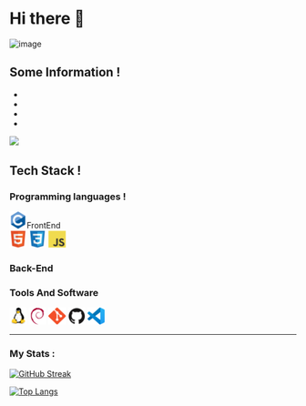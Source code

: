 # Hi there 👋
![image](https://i.pinimg.com/736x/98/5e/d6/985ed6d4fd0aae06dceef9673d5bfd9e.jpg)

## Some Information !
-
-
-
-

![](https://komarev.com/ghpvc/?username=nooman57554&color=green)

## Tech Stack !

### Programming languages !
<div>
    <img src="https://github.com/devicons/devicon/blob/master/icons/c/c-original.svg" alt="C programming Language logo" title="c language" width="6% /></div>
  
  
### 
### FrontEnd
  <div>
    <img src="https://github.com/devicons/devicon/blob/master/icons/html5/html5-original.svg" alt="HTML5 logo" title="HTML5" width="6%" />
    <img src="https://github.com/devicons/devicon/blob/master/icons/css3/css3-original.svg" alt="CSS3 logo" title="CSS3" width="6%" />
    <img src="https://github.com/devicons/devicon/blob/master/icons/javascript/javascript-original.svg" alt="JS logo" title="JS" width="6%" />
  </div>
  
  ### Back-End
  <div>
  </div>
  
  ### Tools And Software
  <div>
    <img src="https://github.com/devicons/devicon/blob/master/icons/linux/linux-original.svg" title="linux" alt="linux logo" width="6%"/>
    <img src="https://github.com/devicons/devicon/blob/master/icons/debian/debian-original.svg" title="debian" alt="debian logo" width="6%"/>
    <img src="https://github.com/devicons/devicon/blob/master/icons/git/git-original.svg" title="git" alt="git logo" width="6%"/>
    <img src="https://github.com/devicons/devicon/blob/master/icons/github/github-original.svg" title="github" alt="github logo" width="6%"/>
    <img src="https://github.com/devicons/devicon/blob/master/icons/vscode/vscode-original.svg" title="VSCode" alt="VSCode logo" width="6%"/>
  </div>
  
  ----
  
  ### My Stats :
[![GitHub Streak](http://github-readme-streak-stats.herokuapp.com?user=nooman57554&theme=dark&background=000000)](https://git.io/streak-stats)


[![Top Langs](https://github-readme-stats.vercel.app/api/top-langs/?username=nooman57554&layout=compact&theme=vision-friendly-dark)](https://github.com/nooman57554/github-readme-stats)
